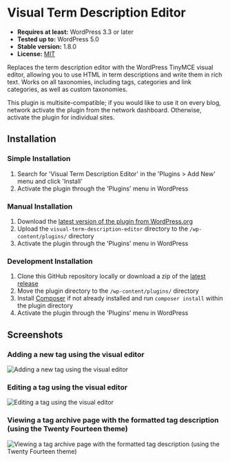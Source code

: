 # Visual Term Description Editor

* __Requires at least:__ WordPress 3.3 or later
* __Tested up to:__ WordPress 5.0
* __Stable version:__ 1.8.0
* __License:__ [MIT](https://opensource.org/licenses/MIT)

Replaces the term description editor with the WordPress TinyMCE visual editor, allowing you to use HTML in term descriptions and write them in rich text. Works on all taxonomies, including tags, categories and link categories, as well as custom taxonomies.

This plugin is multisite-compatible; if you would like to use it on every blog, network activate the plugin from the network dashboard. Otherwise, activate the plugin for individual sites.

## Installation

### Simple Installation

1. Search for 'Visual Term Description Editor' in the 'Plugins > Add New' menu and click 'Install'
2. Activate the plugin through the 'Plugins' menu in WordPress

### Manual Installation

1. Download the [latest version of the plugin from WordPress.org](https://downloads.wordpress.org/plugin/visual-term-description-editor.zip)
2. Upload the `visual-term-description-editor` directory to the `/wp-content/plugins/` directory
3. Activate the plugin through the 'Plugins' menu in WordPress


### Development Installation

1. Clone this GitHub repository locally or download a zip of the [latest release](https://github.com/sheabunge/visual-term-description-editor/releases)
2. Move the plugin directory to the `/wp-content/plugins/` directory
3. Install [Composer](https://getcomposer.org/) if not already installed and run `composer install` within the plugin directory
2. Activate the plugin through the 'Plugins' menu in WordPress

## Screenshots

### Adding a new tag using the visual editor
![Adding a new tag using the visual editor](screenshot-1.png)

### Editing a tag using the visual editor
![Editing a tag using the visual editor](screenshot-2.png)

### Viewing a tag archive page with the formatted tag description (using the Twenty Fourteen theme)
![Viewing a tag archive page with the formatted tag description (using the Twenty Fourteen theme)](screenshot-3.png)
